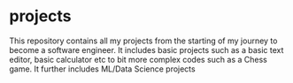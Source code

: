 # projects
This repository contains all my projects from the starting of my journey to become a software engineer.
It includes basic projects such as a basic text editor, basic calculator etc to bit more complex codes such as a Chess game.
It further includes ML/Data Science projects
